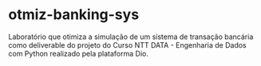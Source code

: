 # otmiz-banking-sys
Laboratório que otimiza a simulação de um sistema de transação bancária como deliverable do projeto do Curso NTT DATA - Engenharia de Dados com Python realizado pela plataforma Dio.
